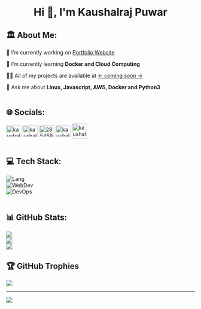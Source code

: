 <h1 align="center">Hi 👋, I'm Kaushalraj Puwar</h1>

## 🏛️ About Me:
🔭 I’m currently working on <a onclick="window.open(this.href,'_blank');return false;" href="https://github.com/KaushalrajPuwar/kaushalrajpuwar.github.io" target="_blank">Portfolio Website</a>

🌱 I’m currently learning **Docker and Cloud Computing**

👨‍💻 All of my projects are available at <a href="https://www.rataalada.com/" target="blank"><- coming soon -></a>

💬 Ask me about **Linux, Javascript, AWS, Docker and Python3**
<br><br>


## 🌐 Socials:
<a onclick="window.open(this.href,'_blank');return false;" href="https://linkedin.com/in/kaushalraj-puwar" target="_blank"><img align="center" src="https://raw.githubusercontent.com/rahuldkjain/github-profile-readme-generator/master/src/images/icons/Social/linked-in-alt.svg" alt="kaushalraj-puwar" height="30" width="40" /></a>
<a onclick="window.open(this.href,'_blank');return false;" href="https://x.com/kaushalrajpuwar" target="_blank"><img align="center" src="https://gist.githubusercontent.com/IgnaceMaes/744cd9cf41ec6acf46fc8f4e9f370f86/raw/d16658c2945d30c8a953b35cb17dd7085111b46c/x-logo.svg" alt="kaushalrajpuwar" height="30" width="40" /></a>
<a onclick="window.open(this.href,'_blank');return false;" href="https://stackoverflow.com/users/28545922/kaushalraj-puwar" target="_blank"><img align="center" src="https://raw.githubusercontent.com/rahuldkjain/github-profile-readme-generator/master/src/images/icons/Social/stack-overflow.svg" alt="28545922/kaushalraj-puwar" height="30" width="40" /></a>
<a onclick="window.open(this.href,'_blank');return false;" href="https://instagram.com/kaushalrajpuwar" target="_blank"><img align="center" src="https://raw.githubusercontent.com/rahuldkjain/github-profile-readme-generator/master/src/images/icons/Social/instagram.svg" alt="kaushalrajpuwar" height="30" width="40" /></a>
<a onclick="window.open(this.href,'_blank');return false;" href="https://kaushalrajpuwar.carrd.co/" target="_blank"><img align="center" src="https://img.icons8.com/?size=100&id=u6SGklrDSZ3b&format=png&color=FFFFFF" alt="kaushalrajpuwar" height="40" width="40" /></a>
<br><br>

## 💻 Tech Stack:
![Lang](https://skillicons.dev/icons?i=js,c,cpp,java,py)<br>
![WebDev](https://skillicons.dev/icons?i=html,css,tailwind,react,nodejs,express,django,mongodb,mysql)<br>
![DevOps](https://skillicons.dev/icons?i=linux,aws,docker,bash,git,latex)
<br><br>

## 📊 GitHub Stats:
![](https://github-readme-stats.vercel.app/api?username=kaushalrajpuwar&theme=gotham&hide_border=true&include_all_commits=true&count_private=true)<br/>
![](https://github-readme-streak-stats.herokuapp.com/?user=KaushalrajPuwar&theme=gotham&hide_border=true)<br/>
![](https://github-readme-stats.vercel.app/api/top-langs/?username=kaushalrajpuwar&theme=gotham&hide_border=true&include_all_commits=true&count_private=true&layout=compact)
<br>

## 🏆 GitHub Trophies
![](https://github-profile-trophy.vercel.app/?username=kaushalrajpuwar&theme=nord&no-frame=true&no-bg=false&margin-w=4)

---
[![](https://visitcount.itsvg.in/api?id=kaushalrajpuwar&icon=5&color=3)](https://visitcount.itsvg.in)


